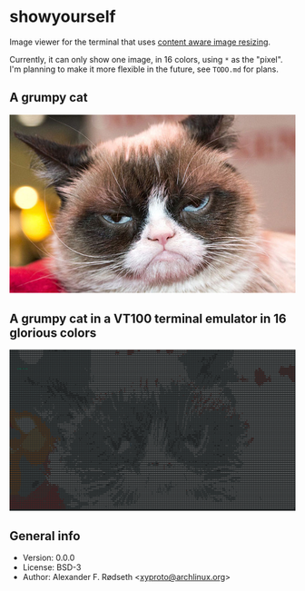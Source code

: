 # showyourself

Image viewer for the terminal that uses [content aware image resizing](https://github.com/esimov/caire).

Currently, it can only show one image, in 16 colors, using `*` as the "pixel". I'm planning to make it more flexible in the future, see `TODO.md` for plans.

## A grumpy cat

![grumpy cat](img/grumpy-cat.png)

## A grumpy cat in a VT100 terminal emulator in 16 glorious colors

![grumpy terminal cat](img/grumpycat_showyourself.png)

## General info

* Version: 0.0.0
* License: BSD-3
* Author: Alexander F. Rødseth &lt;xyproto@archlinux.org&gt;
